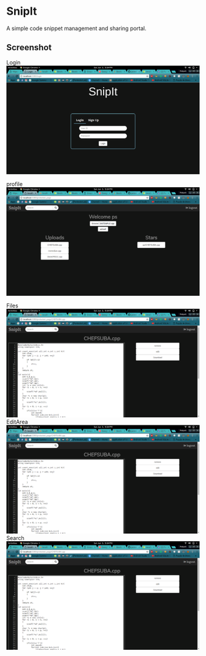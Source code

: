 # SnipIt

A simple code snippet management and sharing portal.

## Screenshot

Login
![image-1](screenshots/image1.png "#1")

profile
![image-2](screenshots/image2.png "#2")

Files
![image-3](screenshots/image3.png "#3")
EditArea
![image-4](screenshots/image3.png "#4")
Search
![image-5](screenshots/image3.png "#5")